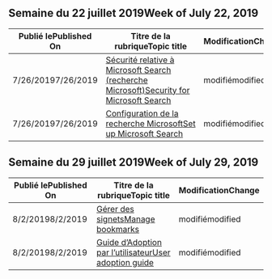 <!-- This file is generated automatically each week. Changes made to this file will be overwritten.-->




## <a name="week-of-july-22-2019"></a><span data-ttu-id="846d9-101">Semaine du 22 juillet 2019</span><span class="sxs-lookup"><span data-stu-id="846d9-101">Week of July 22, 2019</span></span>


| <span data-ttu-id="846d9-102">Publié le</span><span class="sxs-lookup"><span data-stu-id="846d9-102">Published On</span></span> |<span data-ttu-id="846d9-103">Titre de la rubrique</span><span class="sxs-lookup"><span data-stu-id="846d9-103">Topic title</span></span> | <span data-ttu-id="846d9-104">Modification</span><span class="sxs-lookup"><span data-stu-id="846d9-104">Change</span></span> |
|------|------------|--------|
| <span data-ttu-id="846d9-105">7/26/2019</span><span class="sxs-lookup"><span data-stu-id="846d9-105">7/26/2019</span></span> | [<span data-ttu-id="846d9-106">Sécurité relative à Microsoft Search (recherche Microsoft)</span><span class="sxs-lookup"><span data-stu-id="846d9-106">Security for Microsoft Search</span></span>](/MicrosoftSearch/security) | <span data-ttu-id="846d9-107">modifié</span><span class="sxs-lookup"><span data-stu-id="846d9-107">modified</span></span> |
| <span data-ttu-id="846d9-108">7/26/2019</span><span class="sxs-lookup"><span data-stu-id="846d9-108">7/26/2019</span></span> | [<span data-ttu-id="846d9-109">Configuration de la recherche Microsoft</span><span class="sxs-lookup"><span data-stu-id="846d9-109">Set up Microsoft Search</span></span>](/MicrosoftSearch/setup-microsoft-search) | <span data-ttu-id="846d9-110">modifié</span><span class="sxs-lookup"><span data-stu-id="846d9-110">modified</span></span> |


## <a name="week-of-july-29-2019"></a><span data-ttu-id="846d9-111">Semaine du 29 juillet 2019</span><span class="sxs-lookup"><span data-stu-id="846d9-111">Week of July 29, 2019</span></span>


| <span data-ttu-id="846d9-112">Publié le</span><span class="sxs-lookup"><span data-stu-id="846d9-112">Published On</span></span> |<span data-ttu-id="846d9-113">Titre de la rubrique</span><span class="sxs-lookup"><span data-stu-id="846d9-113">Topic title</span></span> | <span data-ttu-id="846d9-114">Modification</span><span class="sxs-lookup"><span data-stu-id="846d9-114">Change</span></span> |
|------|------------|--------|
| <span data-ttu-id="846d9-115">8/2/2019</span><span class="sxs-lookup"><span data-stu-id="846d9-115">8/2/2019</span></span> | [<span data-ttu-id="846d9-116">Gérer des signets</span><span class="sxs-lookup"><span data-stu-id="846d9-116">Manage bookmarks</span></span>](/MicrosoftSearch/manage-bookmarks) | <span data-ttu-id="846d9-117">modifié</span><span class="sxs-lookup"><span data-stu-id="846d9-117">modified</span></span> |
| <span data-ttu-id="846d9-118">8/2/2019</span><span class="sxs-lookup"><span data-stu-id="846d9-118">8/2/2019</span></span> | [<span data-ttu-id="846d9-119"> Guide d’Adoption par l’utilisateur</span><span class="sxs-lookup"><span data-stu-id="846d9-119">User adoption guide</span></span>](/MicrosoftSearch/user-adoption-guide) | <span data-ttu-id="846d9-120">modifié</span><span class="sxs-lookup"><span data-stu-id="846d9-120">modified</span></span> |
